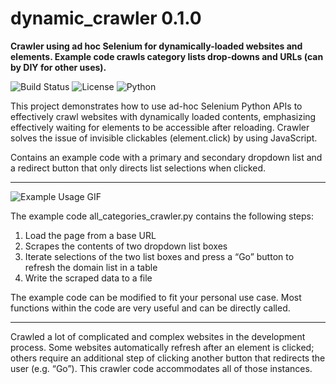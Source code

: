 # dynamic_crawler 0.1.0
**Crawler using ad hoc Selenium for dynamically-loaded websites and elements. Example code crawls category lists drop-downs and URLs (can by DIY for other uses).**

![Build Status](https://img.shields.io/badge/build-passing-brightgreen)
![License](https://img.shields.io/badge/license-MIT-green)
![Python](https://img.shields.io/badge/python-3.9-blue.svg)

This project demonstrates how to use ad-hoc Selenium Python APIs to effectively crawl websites with dynamically loaded contents, emphasizing effectively waiting for elements to be accessible after reloading. Crawler solves the issue of invisible clickables (element.click) by using JavaScript.

Contains an example code with a primary and secondary dropdown list and a redirect button that only directs list selections when clicked.

---

![Example Usage GIF](https://drive.google.com/uc?export=download&id=19ND_YF-RmRAybBAAlU7-eT2gkJQ2SFsf)

The example code all_categories_crawler.py contains the following steps:

1. Load the page from a base URL
2. Scrapes the contents of two dropdown list boxes
3. Iterate selections of the two list boxes and press a “Go” button to refresh the domain list in a table
4. Write the scraped data to a file


The example code can be modified to fit your personal use case. Most functions within the code are very useful and can be directly called.

---

Crawled a lot of complicated and complex websites in the development process. Some websites automatically refresh after an element is clicked; others require an additional step of clicking another button that redirects the user (e.g. “Go”). This crawler code accommodates all of those instances.
